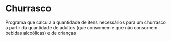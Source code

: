 # Churrasco
Programa que calcula a quantidade de itens necessários para um churrasco a partir da quantidade de adultos (que consomem e que não consomem bebidas alcoólicas) e de crianças
